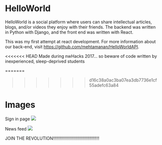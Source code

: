 # HelloWorld

HelloWorld is a social platform where users can share intellectual articles, blogs, and/or videos they enjoy with their friends. The backend was written in Python with Django, and the front end was written with React.

This was my first attempt at react development. For more information about our back-end, visit https://github.com/mehtamanan/HelloWorldAPI.

<<<<<<< HEAD
Made during nwHacks 2017... so beware of code written by inexperienced, sleep-deprived students

=======
>>>>>>> d16c38a0ac3ba07ea3db7736e1cf55adefc63a84
# Images

Sign in page
<img src="http://i.imgur.com/flOltMe.jpg" />


News feed 
<img src="http://i.imgur.com/WEDmhaY.jpg" />

JOIN THE REVOLUTION!!!!!!!!!!!!!!!!!!!!!!!!!!!!!!!!!!!!!!
